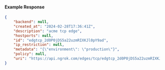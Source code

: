 <!-- Code generated for API Clients. DO NOT EDIT. -->

#### Example Response

```json
{
	"backend": null,
	"created_at": "2024-02-28T17:36:41Z",
	"description": "acme tcp edge",
	"hostports": null,
	"id": "edgtcp_2d0P0jDS5a22uzmRIXKJl0pY9ad",
	"ip_restriction": null,
	"metadata": "{\"environment\": \"production\"}",
	"policy": null,
	"uri": "https://api.ngrok.com/edges/tcp/edgtcp_2d0P0jDS5a22uzmRIXKJl0pY9ad"
}
```
